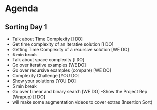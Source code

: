 # Agenda

## Sorting Day 1
- Talk about Time Complexity [I DO]
- Get time complexity of an iterative solution [I DO]
- Getting Time Complexity of a recursive solution [WE DO]
- 5 min break
- Talk about space complexity [I DO]
- Go over iterative examples [WE DO]
- Go over recursive examples (compare) [WE DO]
- Complexity Challenge [YOU DO]
- Show your solutions [YOU DO]
- 5 min break
- Go over Linear and binary search [WE DO]
-Show the Project Rep (Wrapup) [I DO]
- will make some augmentation videos to cover extras (Insertion Sort)
